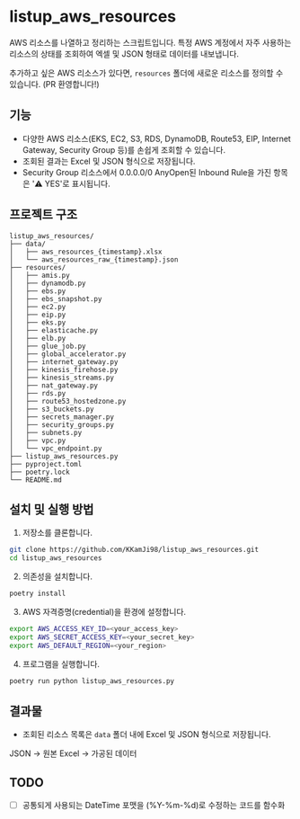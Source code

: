 # listup_aws_resources

AWS 리소스를 나열하고 정리하는 스크립트입니다. 특정 AWS 계정에서 자주 사용하는 리소스의 상태를 조회하여 엑셀 및 JSON 형태로 데이터를 내보냅니다.

추가하고 싶은 AWS 리소스가 있다면, `resources` 폴더에 새로운 리소스를 정의할 수 있습니다. (PR 환영합니다!)

## 기능

- 다양한 AWS 리소스(EKS, EC2, S3, RDS, DynamoDB, Route53, EIP, Internet Gateway, Security Group 등)를 손쉽게 조회할 수 있습니다.
- 조회된 결과는 Excel 및 JSON 형식으로 저장됩니다.
- Security Group 리소스에서 0.0.0.0/0 AnyOpen된 Inbound Rule을 가진 항목은 '⚠️ YES'로 표시됩니다.

## 프로젝트 구조

```shell
listup_aws_resources/
├── data/
│   ├── aws_resources_{timestamp}.xlsx
│   └── aws_resources_raw_{timestamp}.json
├── resources/
│   ├── amis.py
│   ├── dynamodb.py
│   ├── ebs.py
│   ├── ebs_snapshot.py
│   ├── ec2.py
│   ├── eip.py
│   ├── eks.py
│   ├── elasticache.py
│   ├── elb.py
│   ├── glue_job.py
│   ├── global_accelerator.py
│   ├── internet_gateway.py
│   ├── kinesis_firehose.py
│   ├── kinesis_streams.py
│   ├── nat_gateway.py
│   ├── rds.py
│   ├── route53_hostedzone.py
│   ├── s3_buckets.py
│   ├── secrets_manager.py
│   ├── security_groups.py
│   ├── subnets.py
│   ├── vpc.py
│   └── vpc_endpoint.py
├── listup_aws_resources.py
├── pyproject.toml
├── poetry.lock
└── README.md
```

## 설치 및 실행 방법

1. 저장소를 클론합니다.

```bash
git clone https://github.com/KKamJi98/listup_aws_resources.git
cd listup_aws_resources
```

2. 의존성을 설치합니다.

```bash
poetry install
```

3. AWS 자격증명(credential)을 환경에 설정합니다.

```bash
export AWS_ACCESS_KEY_ID=<your_access_key>
export AWS_SECRET_ACCESS_KEY=<your_secret_key>
export AWS_DEFAULT_REGION=<your_region>
```

4. 프로그램을 실행합니다.

```bash
poetry run python listup_aws_resources.py
```

## 결과물

- 조회된 리소스 목록은 `data` 폴더 내에 Excel 및 JSON 형식으로 저장됩니다.

JSON -> 원본
Excel -> 가공된 데이터


## TODO

- [ ] 공통되게 사용되는 DateTime 포맷을 (%Y-%m-%d)로 수정하는 코드를 함수화

